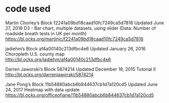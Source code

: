 # code used
Martin Chorley’s Block f2241a09bd18caad10fc7249ca5d7816
Updated June 27, 2018
D3 - Bar chart, multiple datasets, using slider (Data: Number of roadside breath tests in UK per month)
https://bl.ocks.org/martinjc/f2241a09bd18caad10fc7249ca5d7816


jadiehm’s Block af4a00140c213dfbc4e6
Updated January 26, 2016
Choropleth U.S. county map
http://bl.ocks.org/jadiehm/af4a00140c213dfbc4e6


Darren Jaworski’s Block 5874214
Updated December 18, 2015
Tutorial II
http://bl.ocks.org/darrenjaworski/5874214

Jane Pong’s Block 11b54880abcb6b844637cb1d7a120cd5
Updated June 24, 2017
Heatmap with data update
https://bl.ocks.org/officeofjane/11b54880abcb6b844637cb1d7a120cd5
